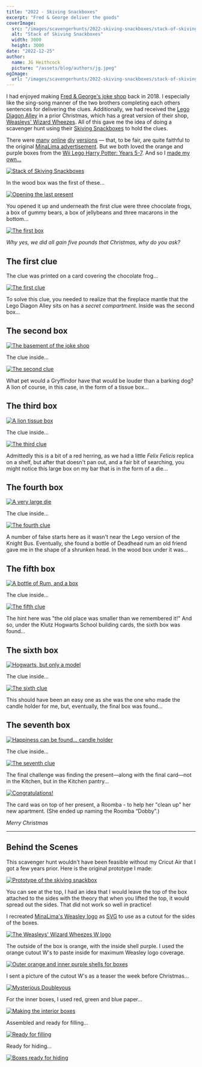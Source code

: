 ```yaml
---
title: "2022 - Skiving Snackboxes"
excerpt: "Fred & George deliver the goods"
coverImage:
  src: "/images/scavengerhunts/2022-skiving-snackboxes/stack-of-skiving-snackboxes.jpg"
  alt: "Stack of Skiving Snackboxes"
  width: 3000
  height: 3000
date: "2022-12-25"
author:
  name: JG Heithcock
  picture: "/assets/blog/authors/jg.jpeg"
ogImage:
  url: "/images/scavengerhunts/2022-skiving-snackboxes/stack-of-skiving-snackboxes.jpg"
---
```


I had enjoyed making [Fred & George's joke shop](./2018-fred-and-georges-joke-shop) back in 2018. I especially like the sing-song manner of the two brothers completing each others sentences for delivering the clues. Additionally, we had received the [Lego Diagon Alley](https://www.lego.com/en-us/product/diagon-alley-75978) in a prior Christmas, which has a great version of their shop, [Weasleys' Wizard Wheezes](https://harrypotter.fandom.com/wiki/Weasleys%27_Wizard_Wheezes). All of this gave me the idea of doing a scavenger hunt using their [Skiving Snackboxes](https://harrypotter.fandom.com/wiki/Skiving_Snackbox) to hold the clues.

There were [many](https://acciomagic.wordpress.com/2013/10/07/skiving-snackbox-here-at-last/) [online](https://wizardryworkshop.com/the-skiving-snackbox-harry-potter-diy/) [diy](https://www.youtube.com/watch?v=z9lp-7ihgRI) [versions](https://beautybyageek.blogspot.com/2015/05/harry-potter-skiving-snackbox-diy.html) — that, to be fair, are quite faithful to the original [MinaLima advertisement](https://minalima.com/product/skiving-snackbox-advertisement/). But we both loved the orange and purple boxes from the [Wii Lego Harry Potter: Years 5-7](https://en.wikipedia.org/wiki/Lego_Harry_Potter:_Years_5%E2%80%937). And so I [made my own...](#behind-the-scenes)

<a href="/images/scavengerhunts/2022-skiving-snackboxes/stack-of-skiving-snackboxes.jpg">
<img src="/images/scavengerhunts/2022-skiving-snackboxes/stack-of-skiving-snackboxes.jpg" alt="Stack of Skiving Snackboxes" class="mapBorder" />
</a>

In the wood box was the first of these...

<a href="/images/scavengerhunts/2022-skiving-snackboxes/it-begins-cropped.jpg">
<img src="/images/scavengerhunts/2022-skiving-snackboxes/it-begins-cropped.jpg" alt="Opening the last present" class="mapBorder" />
</a>

You opened it up and underneath the first clue were three chocolate frogs, a box of gummy bears, a box of jellybeans and three macarons in the bottom...

<a href="/images/scavengerhunts/2022-skiving-snackboxes/box-1.jpg">
<img src="/images/scavengerhunts/2022-skiving-snackboxes/box-1.jpg" alt="The first box" class="mapBorder" />
</a>

_Why yes, we did all gain five pounds that Christmas, why do you ask?_

## The first clue

The clue was printed on a card covering the chocolate frog...

<a href="/images/scavengerhunts/2022-skiving-snackboxes/clue-0.png">
<img src="/images/scavengerhunts/2022-skiving-snackboxes/clue-0.png" alt="The first clue" class="mapBorder" />
</a>

To solve this clue, you needed to realize that the fireplace mantle that the Lego Diagon Alley sits on has a _secret compartment_. Inside was the second box...

## The second box

<a href="/images/scavengerhunts/2022-skiving-snackboxes/location-1.jpg">
<img src="/images/scavengerhunts/2022-skiving-snackboxes/location-1.jpg" alt="The basement of the joke shop" class="mapBorder" />
</a>

The clue inside...

<a href="/images/scavengerhunts/2022-skiving-snackboxes/clue-1.png">
<img src="/images/scavengerhunts/2022-skiving-snackboxes/clue-1.png" alt="The second clue" class="mapBorder" />
</a>

What pet would a Gryffindor have that would be louder than a barking dog? A lion of course, in this case, in the form of a tissue box...

## The third box

<a href="/images/scavengerhunts/2022-skiving-snackboxes/location-2.jpg">
<img src="/images/scavengerhunts/2022-skiving-snackboxes/location-2.jpg" alt="A lion tissue box" class="mapBorder" />
</a>

The clue inside...

<a href="/images/scavengerhunts/2022-skiving-snackboxes/clue-2.png">
<img src="/images/scavengerhunts/2022-skiving-snackboxes/clue-2.png" alt="The third clue" class="mapBorder" />
</a>

Admittedly this is a bit of a red herring, as we had a little _Felix Felicis_ replica on a shelf, but after that doesn't pan out, and a fair bit of searching, you might notice this large box on my bar that is in the form of a die...

## The fourth box

<a href="/images/scavengerhunts/2022-skiving-snackboxes/location-3.jpg">
<img src="/images/scavengerhunts/2022-skiving-snackboxes/location-3.jpg" alt="A very large die" class="mapBorder" />
</a>

The clue inside...

<a href="/images/scavengerhunts/2022-skiving-snackboxes/clue-3.png">
<img src="/images/scavengerhunts/2022-skiving-snackboxes/clue-3.png" alt="The fourth clue" class="mapBorder" />
</a>

A number of false starts here as it wasn't near the Lego version of the Knight Bus. Eventually, she found a bottle of Deadhead rum an old friend gave me in the shape of a shrunken head. In the wood box under it was...

## The fifth box

<a href="/images/scavengerhunts/2022-skiving-snackboxes/location-4.jpg">
<img src="/images/scavengerhunts/2022-skiving-snackboxes/location-4.jpg" alt="A bottle of Rum, and a box" class="mapBorder" />
</a>

The clue inside...

<a href="/images/scavengerhunts/2022-skiving-snackboxes/clue-4.png">
<img src="/images/scavengerhunts/2022-skiving-snackboxes/clue-4.png" alt="The fifth clue" class="mapBorder" />
</a>

The hint here was "the old place was smaller than we remembered it!" And so, under the Klutz Hogwarts School building cards, the sixth box was found...

## The sixth box

<a href="/images/scavengerhunts/2022-skiving-snackboxes/location-5.jpg">
<img src="/images/scavengerhunts/2022-skiving-snackboxes/location-5.jpg" alt="Hogwarts, but only a model" class="mapBorder" />
</a>

The clue inside...

<a href="/images/scavengerhunts/2022-skiving-snackboxes/clue-5.png">
<img src="/images/scavengerhunts/2022-skiving-snackboxes/clue-5.png" alt="The sixth clue" class="mapBorder" />
</a>

This should have been an easy one as she was the one who made the candle holder for me, but, eventually, the final box was found...

## The seventh box

<a href="/images/scavengerhunts/2022-skiving-snackboxes/location-6.jpg">
<img src="/images/scavengerhunts/2022-skiving-snackboxes/location-6.jpg" alt="Happiness can be found... candle holder" class="mapBorder" />
</a>

The clue inside...

<a href="/images/scavengerhunts/2022-skiving-snackboxes/clue-6.png">
<img src="/images/scavengerhunts/2022-skiving-snackboxes/clue-6.png" alt="The seventh clue" class="mapBorder" />
</a>

The final challenge was finding the present—along with the final card—not in the Kitchen, but in the Kitchen pantry...

<a href="/images/scavengerhunts/2022-skiving-snackboxes/clue-7.png">
<img src="/images/scavengerhunts/2022-skiving-snackboxes/clue-7.png" alt="Congratulations!" class="mapBorder" />
</a>

The card was on top of her present, a Roomba - to help her "clean up" her new apartment. (She ended up naming the Roomba &ldquo;Dobby&rdquo;.)

_Merry Christmas_

<hr />

## Behind the Scenes

This scavenger hunt wouldn't have been feasible without my Cricut Air that I got a few years prior. Here is the original prototype I made:

<a href="/images/scavengerhunts/2022-skiving-snackboxes/prototype.jpg">
<img src="/images/scavengerhunts/2022-skiving-snackboxes/prototype.jpg" alt="Prototype of the skiving snackbox" class="mapBorder" />
</a>

You can see at the top, I had an idea that I would leave the top of the box attached to the sides with the theory that when you lifted the top, it would spread out the sides. That did not work so well in practice!

I recreated [MinaLima's Weasley logo](https://minalima.com/product/weasleys-wizard-wheezes-advertisement/) as [SVG](https://www.w3.org/Graphics/SVG/) to use as a cutout for the sides of the boxes.

<a href="/images/scavengerhunts/2022-skiving-snackboxes/weasleys-wizard-wheezes.svg">
<img src="/images/scavengerhunts/2022-skiving-snackboxes/weasleys-wizard-wheezes.svg" alt="The Weasleys' Wizard Wheezes W logo" class="mapBorder" />
</a>

The outside of the box is orange, with the inside shell purple. I used the orange cutout W's to paste inside for maximum Weasley logo coverage.

<a href="/images/scavengerhunts/2022-skiving-snackboxes/shells.jpg">
<img src="/images/scavengerhunts/2022-skiving-snackboxes/shells.jpg" alt="Outer orange and inner purple shells for boxes" class="mapBorder" />
</a>

I sent a picture of the cutout W's as a teaser the week before Christmas...

<a href="/images/scavengerhunts/2022-skiving-snackboxes/mysterious-doubleyous.jpg">
<img src="/images/scavengerhunts/2022-skiving-snackboxes/mysterious-doubleyous.jpg" alt="Mysterious Doubleyous" class="mapBorder" />
</a>

For the inner boxes, I used red, green and blue paper...

<a href="/images/scavengerhunts/2022-skiving-snackboxes/making-interior-boxes.jpg">
<img src="/images/scavengerhunts/2022-skiving-snackboxes/making-interior-boxes.jpg" alt="Making the interior boxes" class="mapBorder" />
</a>

Assembled and ready for filling...

<a href="/images/scavengerhunts/2022-skiving-snackboxes/ready-for-filling.jpg">
<img src="/images/scavengerhunts/2022-skiving-snackboxes/ready-for-filling.jpg" alt="Ready for filling" class="mapBorder" />
</a>

Ready for hiding...

<a href="/images/scavengerhunts/2022-skiving-snackboxes/the-line-up.jpg">
<img src="/images/scavengerhunts/2022-skiving-snackboxes/the-line-up.jpg" alt="Boxes ready for hiding" class="mapBorder" />
</a>
